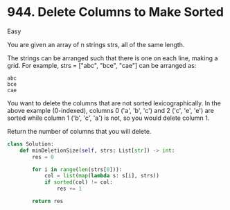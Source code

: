 # 944. Delete Columns to Make Sorted

Easy

You are given an array of n strings strs, all of the same length.

The strings can be arranged such that there is one on each line, making a grid.
For example, strs = ["abc", "bce", "cae"] can be arranged as:

```
abc
bce
cae
```

You want to delete the columns that are not sorted lexicographically. In the
above example (0-indexed), columns 0 ('a', 'b', 'c') and 2 ('c', 'e', 'e') are
sorted while column 1 ('b', 'c', 'a') is not, so you would delete column 1.

Return the number of columns that you will delete.

```python
class Solution:
    def minDeletionSize(self, strs: List[str]) -> int:
        res = 0

        for i in range(len(strs[0])):
            col = list(map(lambda s: s[i], strs))
            if sorted(col) != col:
                res += 1

        return res
```
